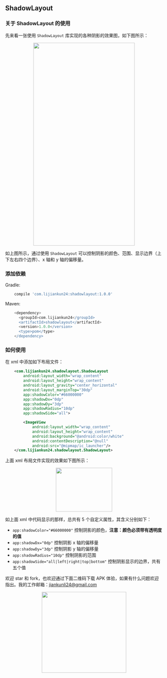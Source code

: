 ## ShadowLayout
### 关于 ShadowLayout 的使用
先来看一张使用 `ShadowLayout` 库实现的各种阴影的效果图，如下图所示：
<div align=center>
    <img src="screenshot/shadowlayout.png" width="324" height="647"/>
</div>


如上图所示，通过使用 `ShadowLayout` 可以控制阴影的颜色、范围、显示边界（上下左右四个边界）、x 轴和 y 轴的偏移量。
### 添加依赖
Gradle:
``` groovy
    compile 'com.lijiankun24:shadowlayout:1.0.0'
```

Maven:
``` groovy
    <dependency>
      <groupId>com.lijiankun24</groupId>
      <artifactId>shadowlayout</artifactId>
      <version>1.0.0</version>
      <type>pom</type>
    </dependency>
```

### 如何使用
在 xml 中添加如下布局文件：
``` xml
    <com.lijiankun24.shadowlayout.ShadowLayout
        android:layout_width="wrap_content"
        android:layout_height="wrap_content"
        android:layout_gravity="center_horizontal"
        android:layout_marginTop="30dp"
        app:shadowColor="#66000000"
        app:shadowDx="0dp"
        app:shadowDy="3dp"
        app:shadowRadius="10dp"
        app:shadowSide="all">

        <ImageView
            android:layout_width="wrap_content"
            android:layout_height="wrap_content"
            android:background="@android:color/white"
            android:contentDescription="@null"
            android:src="@mipmap/ic_launcher"/>
    </com.lijiankun24.shadowlayout.ShadowLayout>
```
上面 xml 布局文件实现的效果如下图所示：
<div align=center>
    <img src="screenshot/shadowlayout1.png" width="180" height="140"/>
</div>

如上面 xml 中代码显示的那样，总共有 5 个自定义属性，其含义分别如下：
* `app:shadowColor="#66000000"` 控制阴影的颜色，**注意：颜色必须带有透明度的值**
* `app:shadowDx="0dp"` 控制阴影 x 轴的偏移量
* `app:shadowDy="3dp"` 控制阴影 y 轴的偏移量
* `app:shadowRadius="10dp"` 控制阴影的范围
* `app:shadowSide="all|left|right|top|bottom"` 控制阴影显示的边界，共有五个值

欢迎 star 和 fork，也欢迎通过下面二维码下载 APK 体验，如果有什么问题欢迎指出。我的工作邮箱：jiankunli24@gmail.com

<div align=center>
    <img src="screenshot/QR.png" width="270" height="258"/>
</div>
